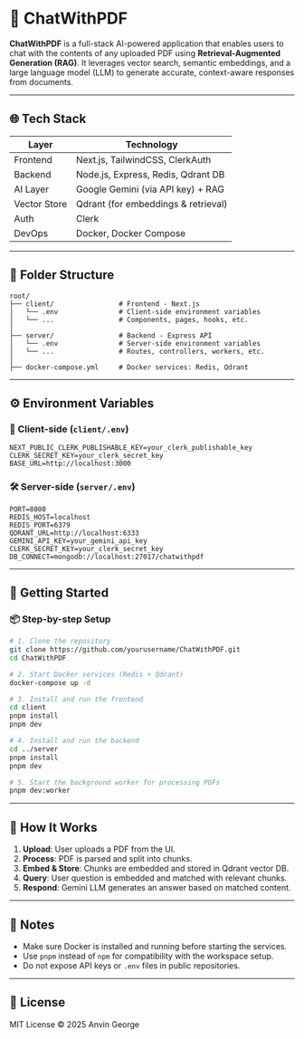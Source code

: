 # 📄 ChatWithPDF

**ChatWithPDF** is a full-stack AI-powered application that enables users to chat with the contents of any uploaded PDF using **Retrieval-Augmented Generation (RAG)**. It leverages vector search, semantic embeddings, and a large language model (LLM) to generate accurate, context-aware responses from documents.

---

## 🌐 Tech Stack

| Layer        | Technology                          |
|--------------|--------------------------------------|
| Frontend     | Next.js, TailwindCSS, ClerkAuth      |
| Backend      | Node.js, Express, Redis, Qdrant DB   |
| AI Layer     | Google Gemini (via API key) + RAG    |
| Vector Store | Qdrant (for embeddings & retrieval)  |
| Auth         | Clerk                                |
| DevOps       | Docker, Docker Compose               |

---

## 📁 Folder Structure

```
root/
├── client/                # Frontend - Next.js
│   └── .env               # Client-side environment variables
│   └── ...                # Components, pages, hooks, etc.
│
├── server/                # Backend - Express API
│   └── .env               # Server-side environment variables
│   └── ...                # Routes, controllers, workers, etc.
│
├── docker-compose.yml     # Docker services: Redis, Qdrant
```

---

## ⚙️ Environment Variables

### 🔐 Client-side (`client/.env`)
```
NEXT_PUBLIC_CLERK_PUBLISHABLE_KEY=your_clerk_publishable_key
CLERK_SECRET_KEY=your_clerk_secret_key
BASE_URL=http://localhost:3000
```

### 🛠️ Server-side (`server/.env`)
```
PORT=8000
REDIS_HOST=localhost
REDIS_PORT=6379
QDRANT_URL=http://localhost:6333
GEMINI_API_KEY=your_gemini_api_key
CLERK_SECRET_KEY=your_clerk_secret_key
DB_CONNECT=mongodb://localhost:27017/chatwithpdf
```

---

## 🚀 Getting Started

### 📦 Step-by-step Setup

```bash
# 1. Clone the repository
git clone https://github.com/yourusername/ChatWithPDF.git
cd ChatWithPDF

# 2. Start Docker services (Redis + Qdrant)
docker-compose up -d

# 3. Install and run the frontend
cd client
pnpm install
pnpm dev

# 4. Install and run the backend
cd ../server
pnpm install
pnpm dev

# 5. Start the background worker for processing PDFs
pnpm dev:worker
```

---

## 🧠 How It Works

1. **Upload**: User uploads a PDF from the UI.
2. **Process**: PDF is parsed and split into chunks.
3. **Embed & Store**: Chunks are embedded and stored in Qdrant vector DB.
4. **Query**: User question is embedded and matched with relevant chunks.
5. **Respond**: Gemini LLM generates an answer based on matched content.

---

## 📌 Notes

- Make sure Docker is installed and running before starting the services.
- Use `pnpm` instead of `npm` for compatibility with the workspace setup.
- Do not expose API keys or `.env` files in public repositories.

---

## 📄 License

MIT License © 2025 Anvin George
